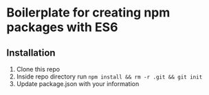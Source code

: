 # Boilerplate for creating npm packages with ES6 

## Installation
1. Clone this repo
2. Inside repo directory run `npm install && rm -r .git && git init`
2. Update package.json with your information